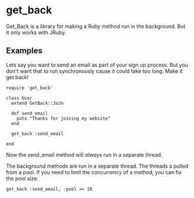 get_back
==========

Get_Back is a library for making a Ruby method run in the background.  But it only works with JRuby.

Examples
---------

Lets say you want to send an email as part of your sign up process.  But you don't want that to run synchronously cause
it could take too long.  Make it get back!

    require 'get_back'

    class User
      extend GetBack::JoJo

      def send_email
        puts "Thanks for joining my website"
      end

      get_back :send_email

    end

Now the send_email method will *always* run in a separate thread.

The background methods are run in a separate thread.  The threads a pulled from a pool.  If you need to limit the
concurrency of a method, you can fix the pool size:

    get_back :send_email, :pool => 10

